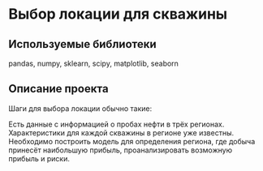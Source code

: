 # Выбор локации для скважины

## Используемые библиотеки
pandas, numpy, sklearn, scipy, matplotlib, seaborn

## Описание проекта
Шаги для выбора локации обычно такие:

Есть данные с информацией о пробах нефти в трёх регионах. Характеристики для каждой скважины в регионе уже известны. Необходимо построить модель для определения региона, где добыча принесёт наибольшую прибыль, проанализировать возможную прибыль и риски.
